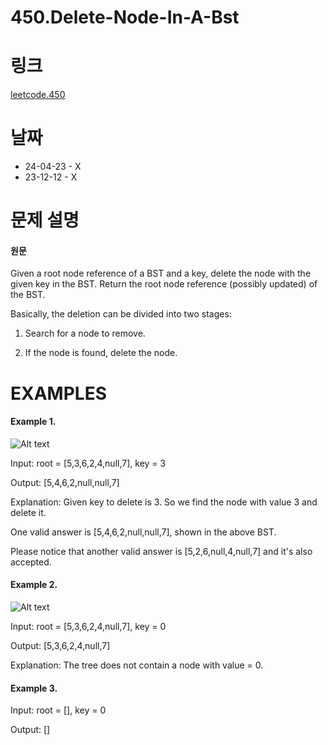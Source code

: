 # 450.Delete-Node-In-A-Bst

# 링크
[leetcode.450](https://leetcode.com/problems/delete-node-in-a-bst/?envType=study-plan-v2&envId=leetcode-75)

# 날짜
* 24-04-23 - X
* 23-12-12 - X

# 문제 설명
#### 원문


Given a root node reference of a BST and a key, delete the node with the given key in the BST. Return the root node reference (possibly updated) of the BST.


Basically, the deletion can be divided into two stages:


1. Search for a node to remove.


2. If the node is found, delete the node.


# EXAMPLES
#### Example 1.


![Alt text](https://assets.leetcode.com/uploads/2020/09/04/del_node_1.jpg)


Input: root = [5,3,6,2,4,null,7], key = 3


Output: [5,4,6,2,null,null,7]


Explanation: Given key to delete is 3. So we find the node with value 3 and delete it.


One valid answer is [5,4,6,2,null,null,7], shown in the above BST.


Please notice that another valid answer is [5,2,6,null,4,null,7] and it's also accepted.


#### Example 2.


![Alt text](https://assets.leetcode.com/uploads/2020/09/04/del_node_supp.jpg)


Input: root = [5,3,6,2,4,null,7], key = 0


Output: [5,3,6,2,4,null,7]


Explanation: The tree does not contain a node with value = 0.


#### Example 3.


Input: root = [], key = 0


Output: []

